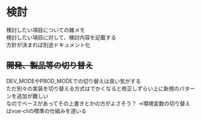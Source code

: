 # 検討
検討したい項目についての雑メモ  
検討したい項目に対して、検討内容を記載する  
方針が決まれば別途ドキュメント化

##  ~~開発、製品等の切り替え~~
DEV_MODEやPROD_MODEでの切り替えは良い気がする  
ただ別々の実装を切り替える方式はでかくなると修正しずらい上に新規のパターンを追加が難しい  
なのでベースがあってその上書きとかの方がよさそう？
→環境変数の切り替えはvue-cliの標準の仕組みを道いる
